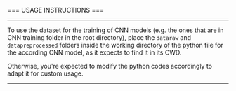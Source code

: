 === USAGE INSTRUCTIONS ===

--------------------------



To use the dataset for the training of CNN models (e.g. the ones that are in CNN training folder in the root directory), place the `dataraw` and `datapreprocessed` folders inside the working directory of the python file for the according CNN model, as it expects to find it in its CWD.



Otherwise, you're expected to modify the python codes accordingly to adapt it for custom usage.



--------------------------

